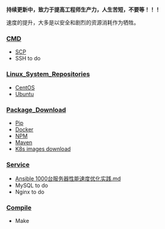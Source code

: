 **持续更新中，致力于提高工程师生产力，人生苦短，不要等！！！**

速度的提升，大多是以安全和剧烈的资源消耗作为牺牲。



### [CMD](https://github.com/lijinghuatongxue/awesome-accelerate/blob/master/CMD/README.md)

- [SCP](https://github.com/lijinghuatongxue/awesome-accelerate/blob/master/CMD/README.md)
- SSH to do

### [Linux_System_Repositories](https://github.com/lijinghuatongxue/awesome-accelerate/tree/master/Linux_System_Repositories)

- [CentOS](https://github.com/lijinghuatongxue/awesome-accelerate/blob/master/Linux_System_Repositories/CentOS.md)
- [Ubuntu](https://github.com/lijinghuatongxue/awesome-accelerate/blob/master/Linux_System_Repositories/Ubuntu.md)

### [Package_Download](https://github.com/lijinghuatongxue/awesome-accelerate/tree/master/Package_Download)

- [Pip](https://github.com/lijinghuatongxue/awesome-accelerate/blob/master/Package_Download/Pip.md)
- [Docker](https://github.com/lijinghuatongxue/awesome-accelerate/blob/master/Package_Download/Docker.md)
- [NPM](https://github.com/lijinghuatongxue/awesome-accelerate/blob/master/Package_Download/NPM.md)
- [Maven](https://github.com/lijinghuatongxue/awesome-accelerate/blob/master/Package_Download/Maven.md)
- [K8s images download](https://github.com/lijinghuatongxue/awesome-accelerate/blob/master/Package_Download/gcr.io.md)

### [Service](https://github.com/lijinghuatongxue/awesome-accelerate/tree/master/Service)

- [Ansible 1000台服务器性能速度优化实践.md](https://github.com/lijinghuatongxue/awesome-accelerate/blob/master/Service/ansible_1000台服务器性能速度优化实践.md)
- MySQL to do
- Nginx to do

### [Compile](https://github.com/lijinghuatongxue/awesome-accelerate/tree/master/Compile)

- Make

